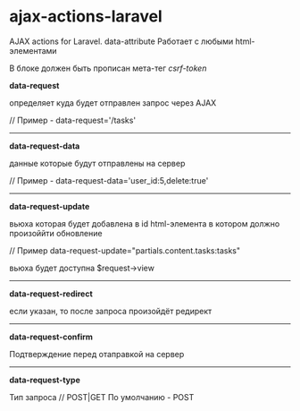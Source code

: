 # ajax-actions-laravel
AJAX actions for Laravel. data-attribute
Работает с любыми html-элементами

В блоке <head></head> должен быть прописан мета-тег <i>csrf-token</i>
<br>


<b>data-request</b>

определяет куда будет отправлен запрос через AJAX

// Пример - data-request='/tasks'
<hr>

<b>data-request-data</b>

данные которые будут отправлены на сервер 

// Пример - data-request-data='user_id:5,delete:true'
<hr>


<b>data-request-update</b>

вьюха которая будет добавлена в id html-элемента в котором должно произоййти обновление 

// Пример data-request-update="partials.content.tasks:tasks"

вьюха будет доступна $request->view
<hr>


<b>data-request-redirect</b>

если указан, то после запроса произойдёт редирект
<hr>


<b>data-request-confirm</b>

Подтверждение перед отаправкой на сервер
<hr>


<b>data-request-type</b>

Тип запроса // POST|GET
По умолчанию - POST
